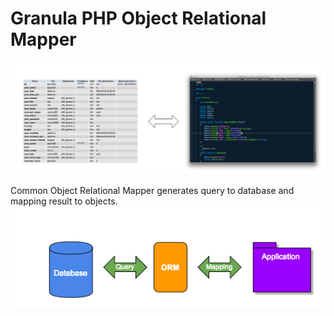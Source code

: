 # Granula PHP Object Relational Mapper

![Problem](/docs/problem.png)

Common Object Relational Mapper generates query to database and mapping result to objects.
![ORM](/docs/orm.png)